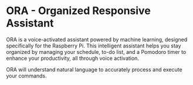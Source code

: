 
# ORA - Organized Responsive Assistant

ORA is a voice-activated assistant powered by machine learning, designed specifically for the Raspberry Pi. This intelligent assistant helps you stay organized by managing your schedule, to-do list, and a Pomodoro timer to enhance your productivity, all through voice activation.

ORA will understand natural language to accurately process and execute your commands.

